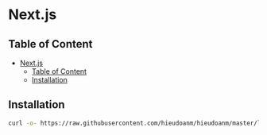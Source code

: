 # Next.js

## Table of Content

- [Next.js](#nextjs)
  - [Table of Content](#table-of-content)
  - [Installation](#installation)

## Installation

```sh
curl -o- https://raw.githubusercontent.com/hieudoanm/hieudoanm/master/languages/bash/next.js/next.js.sh | bash
```
